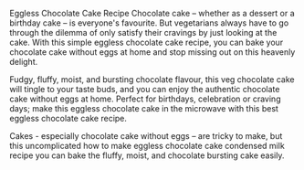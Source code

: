 Eggless Chocolate Cake Recipe
Chocolate cake – whether as a dessert or a birthday cake – is everyone's favourite. But vegetarians always have to go through the dilemma of only satisfy their cravings by just looking at the cake. With this simple eggless chocolate cake recipe, you can bake your chocolate cake without eggs at home and stop missing out on this heavenly delight.

Fudgy, fluffy, moist, and bursting chocolate flavour, this veg chocolate cake will tingle to your taste buds, and you can enjoy the authentic chocolate cake without eggs at home. Perfect for birthdays, celebration or craving days; make this eggless chocolate cake in the microwave with this best eggless chocolate cake recipe.

Cakes - especially chocolate cake without eggs – are tricky to make, but this uncomplicated how to make eggless chocolate cake condensed milk recipe you can bake the fluffy, moist, and chocolate bursting cake easily.